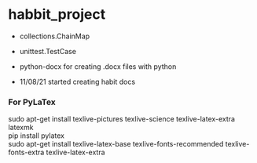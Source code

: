 # habbit_project

- collections.ChainMap
- unittest.TestCase
- python-docx for creating .docx files with python

- 11/08/21 started creating habit docs

### For PyLaTex
sudo apt-get install texlive-pictures texlive-science texlive-latex-extra latexmk  
pip install pylatex  
sudo apt-get install texlive-latex-base texlive-fonts-recommended texlive-fonts-extra texlive-latex-extra